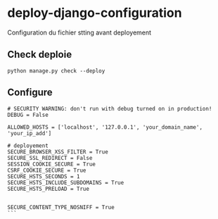 # deploy-django-configuration
Configuration du fichier stting avant deployement

## Check deploie

`python manage.py check --deploy`

## Configure
````
# SECURITY WARNING: don't run with debug turned on in production!
DEBUG = False

ALLOWED_HOSTS = ['localhost', '127.0.0.1', 'your_domain_name', 'your_ip_add']

# deployement   
SECURE_BROWSER_XSS_FILTER = True
SECURE_SSL_REDIRECT = False
SESSION_COOKIE_SECURE = True
CSRF_COOKIE_SECURE = True
SECURE_HSTS_SECONDS = 1
SECURE_HSTS_INCLUDE_SUBDOMAINS = True
SECURE_HSTS_PRELOAD = True


SECURE_CONTENT_TYPE_NOSNIFF = True
```
